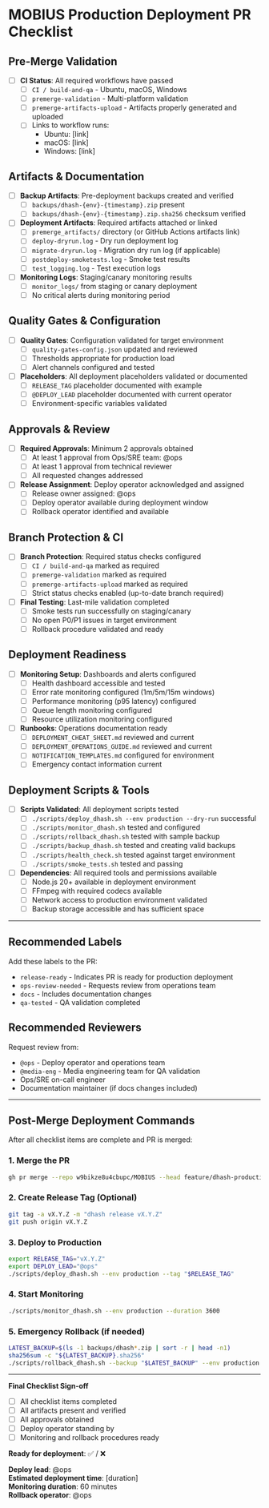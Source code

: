 # MOBIUS Production Deployment PR Checklist

## Pre-Merge Validation
- [ ] **CI Status**: All required workflows have passed
  - [ ] `CI / build-and-qa` - Ubuntu, macOS, Windows
  - [ ] `premerge-validation` - Multi-platform validation  
  - [ ] `premerge-artifacts-upload` - Artifacts properly generated and uploaded
  - [ ] Links to workflow runs: 
    - Ubuntu: [link]
    - macOS: [link] 
    - Windows: [link]

## Artifacts & Documentation  
- [ ] **Backup Artifacts**: Pre-deployment backups created and verified
  - [ ] `backups/dhash-{env}-{timestamp}.zip` present
  - [ ] `backups/dhash-{env}-{timestamp}.zip.sha256` checksum verified
- [ ] **Deployment Artifacts**: Required artifacts attached or linked
  - [ ] `premerge_artifacts/` directory (or GitHub Actions artifacts link)
  - [ ] `deploy-dryrun.log` - Dry run deployment log
  - [ ] `migrate-dryrun.log` - Migration dry run log (if applicable)
  - [ ] `postdeploy-smoketests.log` - Smoke test results
  - [ ] `test_logging.log` - Test execution logs
- [ ] **Monitoring Logs**: Staging/canary monitoring results
  - [ ] `monitor_logs/` from staging or canary deployment
  - [ ] No critical alerts during monitoring period

## Quality Gates & Configuration
- [ ] **Quality Gates**: Configuration validated for target environment
  - [ ] `quality-gates-config.json` updated and reviewed
  - [ ] Thresholds appropriate for production load
  - [ ] Alert channels configured and tested
- [ ] **Placeholders**: All deployment placeholders validated or documented
  - [ ] `RELEASE_TAG` placeholder documented with example
  - [ ] `@DEPLOY_LEAD` placeholder documented with current operator
  - [ ] Environment-specific variables validated

## Approvals & Review
- [ ] **Required Approvals**: Minimum 2 approvals obtained
  - [ ] At least 1 approval from Ops/SRE team: @ops
  - [ ] At least 1 approval from technical reviewer
  - [ ] All requested changes addressed
- [ ] **Release Assignment**: Deploy operator acknowledged and assigned
  - [ ] Release owner assigned: @ops
  - [ ] Deploy operator available during deployment window
  - [ ] Rollback operator identified and available

## Branch Protection & CI
- [ ] **Branch Protection**: Required status checks configured
  - [ ] `CI / build-and-qa` marked as required
  - [ ] `premerge-validation` marked as required  
  - [ ] `premerge-artifacts-upload` marked as required
  - [ ] Strict status checks enabled (up-to-date branch required)
- [ ] **Final Testing**: Last-mile validation completed
  - [ ] Smoke tests run successfully on staging/canary
  - [ ] No open P0/P1 issues in target environment
  - [ ] Rollback procedure validated and ready

## Deployment Readiness
- [ ] **Monitoring Setup**: Dashboards and alerts configured
  - [ ] Health dashboard accessible and tested
  - [ ] Error rate monitoring configured (1m/5m/15m windows)
  - [ ] Performance monitoring (p95 latency) configured
  - [ ] Queue length monitoring configured
  - [ ] Resource utilization monitoring configured
- [ ] **Runbooks**: Operations documentation ready
  - [ ] `DEPLOYMENT_CHEAT_SHEET.md` reviewed and current
  - [ ] `DEPLOYMENT_OPERATIONS_GUIDE.md` reviewed and current  
  - [ ] `NOTIFICATION_TEMPLATES.md` configured for environment
  - [ ] Emergency contact information current

## Deployment Scripts & Tools
- [ ] **Scripts Validated**: All deployment scripts tested
  - [ ] `./scripts/deploy_dhash.sh --env production --dry-run` successful
  - [ ] `./scripts/monitor_dhash.sh` tested and configured
  - [ ] `./scripts/rollback_dhash.sh` tested with sample backup
  - [ ] `./scripts/backup_dhash.sh` tested and creating valid backups
  - [ ] `./scripts/health_check.sh` tested against target environment
  - [ ] `./scripts/smoke_tests.sh` tested and passing
- [ ] **Dependencies**: All required tools and permissions available
  - [ ] Node.js 20+ available in deployment environment
  - [ ] FFmpeg with required codecs available
  - [ ] Network access to production environment validated
  - [ ] Backup storage accessible and has sufficient space

---

## Recommended Labels
Add these labels to the PR:
- `release-ready` - Indicates PR is ready for production deployment
- `ops-review-needed` - Requests review from operations team  
- `docs` - Includes documentation changes
- `qa-tested` - QA validation completed

## Recommended Reviewers
Request review from:
- `@ops` - Deploy operator and operations team
- `@media-eng` - Media engineering team for QA validation  
- Ops/SRE on-call engineer
- Documentation maintainer (if docs changes included)

---

## Post-Merge Deployment Commands

After all checklist items are complete and PR is merged:

### 1. Merge the PR
```bash
gh pr merge --repo w9bikze8u4cbupc/MOBIUS --head feature/dhash-production-ready --merge-method rebase --delete-branch
```

### 2. Create Release Tag (Optional)
```bash
git tag -a vX.Y.Z -m "dhash release vX.Y.Z" 
git push origin vX.Y.Z
```

### 3. Deploy to Production  
```bash
export RELEASE_TAG="vX.Y.Z"
export DEPLOY_LEAD="@ops"
./scripts/deploy_dhash.sh --env production --tag "$RELEASE_TAG"
```

### 4. Start Monitoring
```bash
./scripts/monitor_dhash.sh --env production --duration 3600
```

### 5. Emergency Rollback (if needed)
```bash
LATEST_BACKUP=$(ls -1 backups/dhash*.zip | sort -r | head -n1)
sha256sum -c "${LATEST_BACKUP}.sha256"
./scripts/rollback_dhash.sh --backup "$LATEST_BACKUP" --env production
```

---

**Final Checklist Sign-off**

- [ ] All checklist items completed
- [ ] All artifacts present and verified  
- [ ] All approvals obtained
- [ ] Deploy operator standing by
- [ ] Monitoring and rollback procedures ready

**Ready for deployment**: ✅ / ❌

**Deploy lead**: @ops  
**Estimated deployment time**: [duration]  
**Monitoring duration**: 60 minutes  
**Rollback operator**: @ops